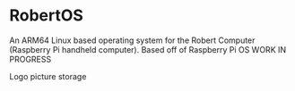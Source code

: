 # RobertOS
An ARM64 Linux based operating system for the Robert Computer (Raspberry Pi handheld computer). Based off of Raspberry Pi OS
WORK IN PROGRESS

Logo picture storage
